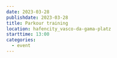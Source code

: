 ```yaml
---
date: 2023-03-28
publishdate: 2023-03-28
title: Parkour training
location: hafencity_vasco-da-gama-platz
starttime: 13:00
categories:
  - event
---
```


